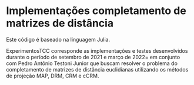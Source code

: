 # Implementações completamento de matrizes de distância

Este código é baseado na linguagem Julia.

ExperimentosTCC corresponde as implementações e testes desenvolvidos durante o período de setembro de 2021 e março de 2022= em conjunto com Pedro Antônio Testoni Junior que buscam resolver o problema do completamento de matrizes de distância euclidianas utilizando os métodos de projeção MAP, DRM, CRM e cCRM.


